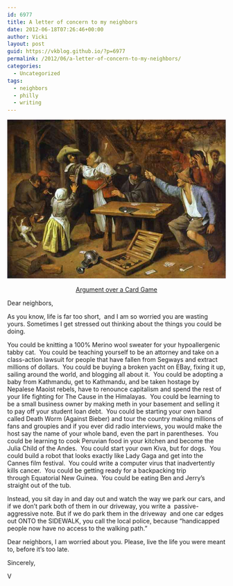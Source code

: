 ```yaml
---
id: 6977
title: A letter of concern to my neighbors
date: 2012-06-18T07:26:46+00:00
author: Vicki
layout: post
guid: https://vkblog.github.io/?p=6977
permalink: /2012/06/a-letter-of-concern-to-my-neighbors/
categories:
  - Uncategorized
tags:
  - neighbors
  - philly
  - writing
---
```

<p style="text-align: center;">
  <a href="https://raw.githubusercontent.com/vkblog/vkblog.github.io/master/public/img/2012/06/argument-jan-steen-painting1.jpg"><img class="aligncenter  wp-image-6986" title="argument-jan-steen-painting1" src="https://raw.githubusercontent.com/vkblog/vkblog.github.io/master/public/img/2012/06/argument-jan-steen-painting1.jpg" alt="" width="512" height="365" /></a>
</p>

<p style="text-align: center;">
  <a href="http://www.wikipaintings.org/en/jan-steen/argument-over-a-card-game" target="_blank">Argument over a Card Game</a>
</p>

Dear neighbors,

As you know, life is far too short,  and I am so worried you are wasting yours. Sometimes I get stressed out thinking about the things you could be doing.

You could be knitting a 100% Merino wool sweater for your hypoallergenic tabby cat.  You could be teaching yourself to be an attorney and take on a class-action lawsuit for people that have fallen from Segways and extract millions of dollars.  You could be buying a broken yacht on EBay, fixing it up, sailing around the world, and blogging all about it.  You could be adopting a baby from Kathmandu, get to Kathmandu, and be taken hostage by Nepalese Maoist rebels, have to renounce capitalism and spend the rest of your life fighting for The Cause in the Himalayas.  You could be learning to be a small business owner by making meth in your basement and selling it to pay off your student loan debt.  You could be starting your own band called Death Worm (Against Bieber) and tour the country making millions of fans and groupies and if you ever did radio interviews, you would make the host say the name of your whole band, even the part in parentheses.  You could be learning to cook Peruvian food in your kitchen and become the Julia Child of the Andes.  You could start your own Kiva, but for dogs.  You could build a robot that looks exactly like Lady Gaga and get into the Cannes film festival.  You could write a computer virus that inadvertently kills cancer.  You could be getting ready for a backpacking trip through Equatorial New Guinea.  You could be eating Ben and Jerry&#8217;s straight out of the tub.

Instead, you sit day in and day out and watch the way we park our cars, and if we don&#8217;t park both of them in our driveway, you write a  passive-aggressive note. But if we do park them in the driveway  and one car edges out ONTO the SIDEWALK, you call the local police, because &#8220;handicapped people now have no access to the walking path.&#8221;

Dear neighbors, I am worried about you. Please, live the life you were meant to, before it&#8217;s too late.

Sincerely,
  
V